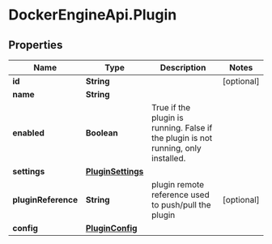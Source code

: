 # DockerEngineApi.Plugin

## Properties

Name | Type | Description | Notes
------------ | ------------- | ------------- | -------------
**id** | **String** |  | [optional] 
**name** | **String** |  | 
**enabled** | **Boolean** | True if the plugin is running. False if the plugin is not running, only installed. | 
**settings** | [**PluginSettings**](PluginSettings.md) |  | 
**pluginReference** | **String** | plugin remote reference used to push/pull the plugin | [optional] 
**config** | [**PluginConfig**](PluginConfig.md) |  | 


